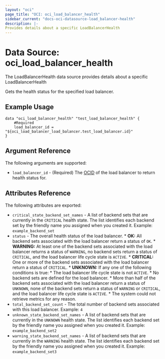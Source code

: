 ```yaml
---
layout: "oci"
page_title: "OCI: oci_load_balancer_health"
sidebar_current: "docs-oci-datasource-load_balancer-health"
description: |-
Provides details about a specific LoadBalancerHealth
---
```


# Data Source: oci_load_balancer_health
The LoadBalancerHealth data source provides details about a specific LoadBalancerHealth

Gets the health status for the specified load balancer.

## Example Usage

```hcl
data "oci_load_balancer_health" "test_load_balancer_health" {
	#Required
	load_balancer_id = "${oci_load_balancer_load_balancer.test_load_balancer.id}"
}
```

## Argument Reference

The following arguments are supported:

* `load_balancer_id` - (Required) The [OCID](https://docs.us-phoenix-1.oraclecloud.com/Content/General/Concepts/identifiers.htm) of the load balancer to return health status for.


## Attributes Reference

The following attributes are exported:

* `critical_state_backend_set_names` - A list of backend sets that are currently in the `CRITICAL` health state. The list identifies each backend set by the friendly name you assigned when you created it.  Example: `example_backend_set` 
* `status` - The overall health status of the load balancer.  *  **OK:** All backend sets associated with the load balancer return a status of `OK`.  *  **WARNING:** At least one of the backend sets associated with the load balancer returns a status of `WARNING`, no backend sets return a status of `CRITICAL`, and the load balancer life cycle state is `ACTIVE`.  *  **CRITICAL:** One or more of the backend sets associated with the load balancer return a status of `CRITICAL`.  *  **UNKNOWN:** If any one of the following conditions is true:      *  The load balancer life cycle state is not `ACTIVE`.      *  No backend sets are defined for the load balancer.      *  More than half of the backend sets associated with the load balancer return a status of `UNKNOWN`, none of the backend        sets return a status of `WARNING` or `CRITICAL`, and the load balancer life cycle state is `ACTIVE`.      *  The system could not retrieve metrics for any reason. 
* `total_backend_set_count` - The total number of backend sets associated with this load balancer.  Example: `4` 
* `unknown_state_backend_set_names` - A list of backend sets that are currently in the `UNKNOWN` health state. The list identifies each backend set by the friendly name you assigned when you created it.  Example: `example_backend_set2` 
* `warning_state_backend_set_names` - A list of backend sets that are currently in the `WARNING` health state. The list identifies each backend set by the friendly name you assigned when you created it.  Example: `example_backend_set3` 


